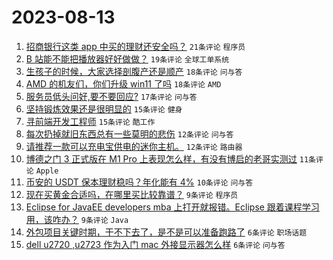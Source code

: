 # 2023-08-13

1. [招商银行这类 app 中买的理财还安全吗？](https://www.v2ex.com/t/964816) `21条评论` `程序员`
1. [B 站能不能把播放器好好做做？](https://www.v2ex.com/t/964811) `19条评论` `全球工单系统`
1. [生孩子的时候，大家选择剖腹产还是顺产](https://www.v2ex.com/t/964819) `18条评论` `问与答`
1. [AMD 的机友们，你们升级 win11 了吗](https://www.v2ex.com/t/964817) `18条评论` `AMD`
1. [服务员低头问好,要不要回应?](https://www.v2ex.com/t/964814) `17条评论` `问与答`
1. [坚持锻炼效果还是很明显的](https://www.v2ex.com/t/964821) `15条评论` `健身`
1. [寻前端开发工程师](https://www.v2ex.com/t/964813) `15条评论` `酷工作`
1. [每次扔掉就旧东西总有一些莫明的悲伤](https://www.v2ex.com/t/964833) `12条评论` `问与答`
1. [请推荐一款可以充电宝供电的迷你主机。](https://www.v2ex.com/t/964823) `12条评论` `路由器`
1. [博德之门 3 正式版在 M1 Pro 上表现怎么样，有没有博启的老哥实测过](https://www.v2ex.com/t/964825) `11条评论` `Apple`
1. [币安的 USDT 保本理财稳吗？年化能有 4%](https://www.v2ex.com/t/964845) `10条评论` `问与答`
1. [现在买黄金合适吗，在哪里买比较靠谱？](https://www.v2ex.com/t/964831) `9条评论` `程序员`
1. [Eclipse for JavaEE developers mba 上打开就报错。Eclipse 跟着课程学习用，该咋办？](https://www.v2ex.com/t/964828) `9条评论` `Java`
1. [外包项目关键时期，干不下去了，是不是可以准备跑路了](https://www.v2ex.com/t/964835) `6条评论` `职场话题`
1. [dell u2720 ,u2723 作为入门 mac 外接显示器怎么样](https://www.v2ex.com/t/964834) `6条评论` `问与答`
